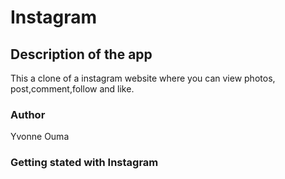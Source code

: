 # Instagram
## Description of the app
This a clone of a instagram website where you can view photos, post,comment,follow and like.
### Author
Yvonne Ouma
### Getting  stated with Instagram